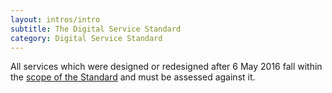 ```yaml
---
layout: intros/intro
subtitle: The Digital Service Standard  
category: Digital Service Standard
---
```

All services which were designed or redesigned after 6 May 2016 fall within the [scope of the Standard](../standard/scope-standard/) and must be assessed against it.
